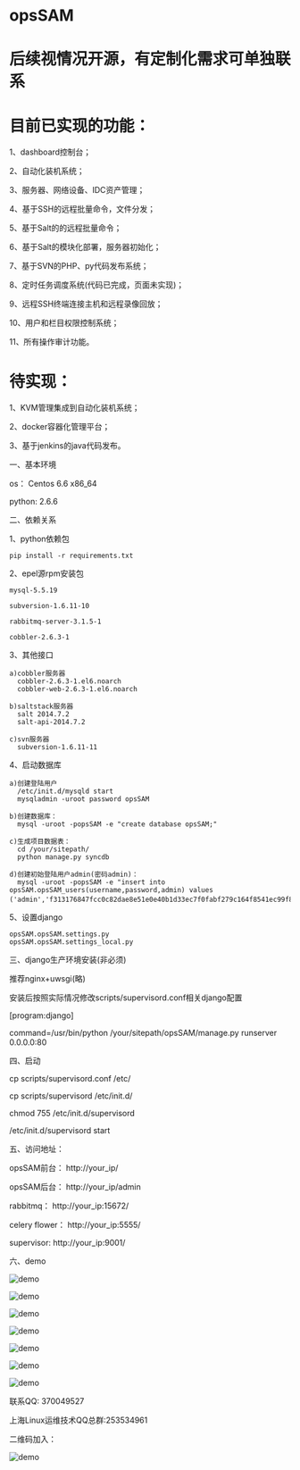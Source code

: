 # opsSAM
# 后续视情况开源，有定制化需求可单独联系

# 目前已实现的功能：

1、dashboard控制台；

2、自动化装机系统；

3、服务器、网络设备、IDC资产管理；

4、基于SSH的远程批量命令，文件分发；

5、基于Salt的的远程批量命令；

6、基于Salt的模块化部署，服务器初始化；

7、基于SVN的PHP、py代码发布系统；

8、定时任务调度系统(代码已完成，页面未实现)；

9、远程SSH终端连接主机和远程录像回放；

10、用户和栏目权限控制系统；

11、所有操作审计功能。


# 待实现：

1、KVM管理集成到自动化装机系统；

2、docker容器化管理平台；

3、基于jenkins的java代码发布。



一、基本环境

  os：    Centos 6.6 x86_64
  
  python: 2.6.6 


二、依赖关系

  1、python依赖包
  
    pip install -r requirements.txt

  2、epel源rpm安装包
  
    mysql-5.5.19
    
    subversion-1.6.11-10
    
    rabbitmq-server-3.1.5-1
    
    cobbler-2.6.3-1
    

  3、其他接口
  
    a)cobbler服务器
      cobbler-2.6.3-1.el6.noarch
      cobbler-web-2.6.3-1.el6.noarch
      
    b)saltstack服务器
      salt 2014.7.2 
      salt-api-2014.7.2

    c)svn服务器
      subversion-1.6.11-11

  4、启动数据库
  
    a)创建登陆用户
      /etc/init.d/mysqld start
      mysqladmin -uroot password opsSAM

    b)创建数据库：
      mysql -uroot -popsSAM -e "create database opsSAM;"

    c)生成项目数据表：
      cd /your/sitepath/
      python manage.py syncdb

    d)创建初始登陆用户admin(密码admin)：
      mysql -uroot -popsSAM -e "insert into opsSAM.opsSAM_users(username,password,admin) values ('admin','f313176847fcc0c82dae8e51e0e40b1d33ec7f0fabf279c164f8541ec99f8a06f473b3b1439a41a898aa2f70f076a59bb671e17bed52471cb9adfee9701a7fb5','是');"

  5、设置django
  
    opsSAM.opsSAM.settings.py
    opsSAM.opsSAM.settings_local.py
  


三、django生产环境安装(非必须)

  推荐nginx+uwsgi(略)
  
  安装后按照实际情况修改scripts/supervisord.conf相关django配置
  
  [program:django]
  
  command=/usr/bin/python /your/sitepath/opsSAM/manage.py runserver 0.0.0.0:80


四、启动

  cp scripts/supervisord.conf /etc/
  
  cp scripts/supervisord /etc/init.d/
  
  chmod 755 /etc/init.d/supervisord
  
  /etc/init.d/supervisord start


五、访问地址：

  opsSAM前台：    http://your_ip/
  
  opsSAM后台：    http://your_ip/admin
  
  rabbitmq：      http://your_ip:15672/
  
  celery flower： http://your_ip:5555/
  
  supervisor:     http://your_ip:9001/
  

六、demo

![demo](https://github.com/MorningSong/opsSAM/blob/master/demo/login.png)

![demo](https://github.com/MorningSong/opsSAM/blob/master/demo/index.jpg)

![demo](https://github.com/MorningSong/opsSAM/blob/master/demo/system_install.png)

![demo](https://github.com/MorningSong/opsSAM/blob/master/demo/exec_command.png)

![demo](https://github.com/MorningSong/opsSAM/blob/master/demo/deploy_app.png)

![demo](https://github.com/MorningSong/opsSAM/blob/master/demo/deploy_code.png)

![demo](https://github.com/MorningSong/opsSAM/blob/master/demo/webssh.png)

联系QQ: 370049527

上海Linux运维技术QQ总群:253534961

二维码加入：

![demo](https://github.com/MorningSong/opsSAM/blob/master/demo/qq.png)
